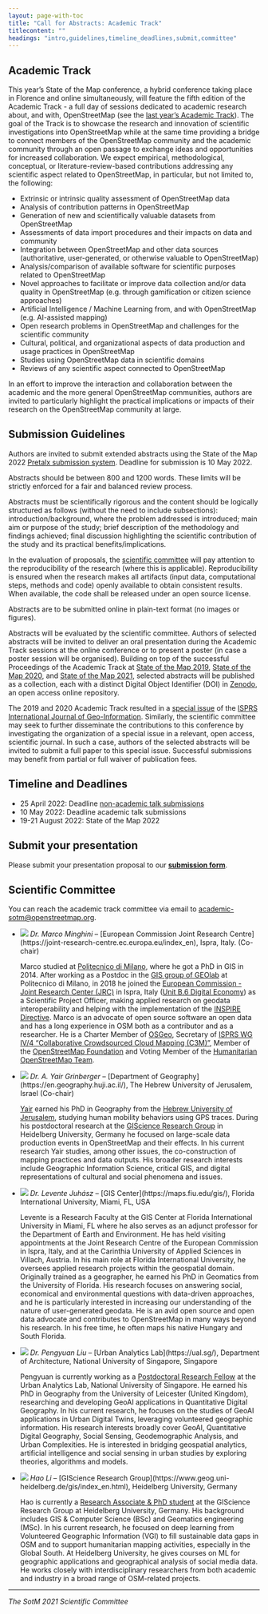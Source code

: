 ```yaml
---
layout: page-with-toc
title: "Call for Abstracts: Academic Track"
titlecontent: ""
headings: "intro,guidelines,timeline_deadlines,submit,committee"
---
```


<h2 id="intro">Academic Track</h2>

This year’s State of the Map conference, a hybrid conference taking place in Florence and online simultaneously, will feature the fifth edition of the Academic Track - a full day of sessions dedicated to academic research about, and with, OpenStreetMap (see the [last year’s Academic Track](https://2021.stateofthemap.org/calls/academic)). The goal of the Track is to showcase the research and innovation of scientific investigations into OpenStreetMap while at the same time providing a bridge to connect members of the OpenStreetMap community and the academic community through an open passage to exchange ideas and opportunities for increased collaboration. We expect empirical, methodological, conceptual, or literature-review-based contributions addressing any scientific aspect related to OpenStreetMap, in particular, but not limited to, the following:

  * Extrinsic or intrinsic quality assessment of OpenStreetMap data
  * Analysis of contribution patterns in OpenStreetMap
  * Generation of new and scientifically valuable datasets from OpenStreetMap
  * Assessments of data import procedures and their impacts on data and community
  * Integration between OpenStreetMap and other data sources (authoritative, user-generated, or otherwise valuable to OpenStreetMap)
  * Analysis/comparison of available software for scientific purposes related to OpenStreetMap
  * Novel approaches to facilitate or improve data collection and/or data quality in OpenStreetMap (e.g. through gamification or citizen science approaches)
  * Artificial Intelligence / Machine Learning from, and with OpenStreetMap (e.g. AI-assisted mapping)
  * Open research problems in OpenStreetMap and challenges for the scientific community
  * Cultural, political, and organizational aspects of data production and usage practices in OpenStreetMap
  * Studies using OpenStreetMap data in scientific domains
  * Reviews of any scientific aspect connected to OpenStreetMap


In an effort to improve the interaction and collaboration between the academic and the more general OpenStreetMap communities, authors are invited to particularly highlight the practical implications or impacts of their research on the OpenStreetMap community at large.


<h2 id="guidelines">Submission Guidelines</h2>

Authors are invited to submit extended abstracts using the State of the Map 2022 [Pretalx submission system](https://pretalx.com/orga/event/state-of-the-map-2022-academic-track/). Deadline for submission is 10 May 2022.

Abstracts should be between 800 and 1200 words. These limits will be strictly enforced for a fair and balanced review process.

Abstracts must be scientifically rigorous and the content should be logically structured as follows (without the need to include subsections): introduction/background, where the problem addressed is introduced; main aim or purpose of the study; brief description of the methodology and findings achieved; final discussion highlighting the scientific contribution of the study and its practical benefits/implications.

In the evaluation of proposals, the [scientific committee](#committee) will pay attention to the reproducibility of the research (where this is applicable). Reproducibility is ensured when the research makes all artifacts (input data, computational steps, methods and code) openly available to obtain consistent results. When available, the code shall be released under an open source license.

Abstracts are to be submitted online in plain-text format (no images or figures).

Abstracts will be evaluated by the scientific committee. Authors of selected abstracts will be invited to deliver an oral presentation during the Academic Track sessions at the online conference or to present a poster (in case a poster session will be organised). Building on top of the successful Proceedings of the Academic Track at [State of the Map 2019](https://zenodo.org/record/3405431#.XiXKJ3VKgQ8), [State of the Map 2020](https://zenodo.org/record/3928675#.YFix5ud7lPY), and [State of the Map 2021](https://zenodo.org/record/5116434#.YisB5npBy00), selected abstracts will be published as a collection, each with a distinct Digital Object Identifier (DOI) in [Zenodo](https://zenodo.org/), an open access online repository.

The 2019 and 2020 Academic Track resulted in a [special issue](https://www.mdpi.com/journal/ijgi/special_issues/OpenStreetMap) of the [ISPRS International Journal of Geo-Information](https://www.mdpi.com/journal/ijgi). Similarly, the scientific committee may seek to further disseminate the contributions to this conference by investigating the organization of a special issue in a relevant, open access, scientific journal. In such a case, authors of the selected abstracts will be invited to submit a full paper to this special issue. Successful submissions may benefit from partial or full waiver of publication fees.



<h2 id="timeline_deadlines">Timeline and Deadlines</h2>

* 25 April 2022: Deadline [non-academic talk submissions]({{site.baseurl}}/calls/general)
* 10 May 2022: Deadline academic talk submissions
* 19-21 August 2022: State of the Map 2022


<h2 id="submit">Submit your presentation</h2>

Please submit your presentation proposal to our **[submission form](https://pretalx.com/orga/event/state-of-the-map-2022-academic-track/)**.


<h2 id="committee">Scientific Committee</h2>

You can reach the academic track committee via email to <a href="mailto:academic-sotm@openstreetmap.org">academic-sotm@openstreetmap.org</a>.

* <img class="bio-pic" src="../../img/bios/Marco.jpg">
  <em>Dr. Marco Minghini</em> &ndash;
  [European Commission Joint Research Centre](https://joint-research-centre.ec.europa.eu/index_en), Ispra, Italy. (Co-chair)

  Marco studied at [Politecnico di Milano](https://www.polimi.it/en/), where he got a PhD in GIS in 2014. After working as a Postdoc in the [GIS group of GEOlab](https://www.gisgeolab.polimi.it/) at Politecnico di Milano, in 2018 he joined the [European Commission - Joint Research Center (JRC)](https://ec.europa.eu/jrc/en) in Ispra, Italy ([Unit B.6 Digital Economy](https://ec.europa.eu/jrc/en/research-topic/digital-economy)) as a Scientific Project Officer, making applied research on geodata interoperability and helping with the implementation of the [INSPIRE Directive](https://inspire.ec.europa.eu/). Marco is an advocate of open source software an open data and has a long experience in OSM both as a contributor and as a researcher. He is a Charter Member of [OSGeo](https://www.osgeo.org/), Secretary of [ISPRS WG IV/4 “Collaborative Crowdsourced Cloud Mapping (C3M)”](http://www2.isprs.org/commissions/comm4/wg4.html), Member of the [OpenStreetMap Foundation](https://wiki.osmfoundation.org/wiki/Main_Page) and Voting Member of the [Humanitarian OpenStreetMap Team](https://www.hotosm.org/).

* <img class="bio-pic" src="../../img/bios/Yair.jpg">
  <em>Dr. A. Yair Grinberger</em> &ndash;
  [Department of Geography](https://en.geography.huji.ac.il/), The Hebrew University of Jerusalem, Israel (Co-chair)

  [Yair](https://en.geography.huji.ac.il/people/yair-grinberger) earned his PhD in Geography from the [Hebrew University of Jerusalem](https://new.huji.ac.il/en), studying human mobility behaviors using GPS traces. During his postdoctoral research at the [GIScience Research Group](http://giscience.uni-hd.de/) in Heidelberg University, Germany he focused on large-scale data production events in OpenStreetMap and their effects. In his current research Yair studies, among other issues, the co-construction of mapping practices and data outputs. His broader research interests include Geographic Information Science, critical GIS, and digital representations of cultural and social phenomena and issues.

* <img class="bio-pic" src="../../img/bios/Levente.png">
  <em>Dr. Levente Juhász</em> &ndash;
  [GIS Center](https://maps.fiu.edu/gis/), Florida International University, Miami, FL, USA

   Levente is a Research Faculty at the GIS Center at Florida International University in Miami, FL where he also serves as an adjunct professor for the Department of Earth and Environment. He has held visiting appointments at the Joint Research Centre of the European Commission in Ispra, Italy, and at the Carinthia University of Applied Sciences in Villach, Austria. In his main role at Florida International University, he oversees applied research projects within the geospatial domain. Originally trained as a geographer, he earned his PhD in Geomatics from the University of Florida. His research focuses on answering social, economical and environmental questions with data-driven approaches, and he is particularly interested in increasing our understanding of the nature of user-generated geodata. He is an avid open source and open data advocate and contributes to OpenStreetMap in many ways beyond his research. In his free time, he often maps his native Hungary and South Florida.

* <img class="bio-pic" src="../../img/bios/Pengyuan.jpg">
  <em>Dr. Pengyuan Liu</em> &ndash;
  [Urban Analytics Lab](https://ual.sg/), Department of Architecture, National University of Singapore, Singapore

  Pengyuan is currently working as a [Postdoctoral Research Fellow](https://ual.sg/authors/pengyuan/) at the Urban Analytics Lab,  National University of Singapore. He earned his PhD in Geography from the University of Leicester (United Kingdom), researching and developing GeoAI applications in Quantitative Digital Geography. In his current research, he focuses on the studies of GeoAI applications in Urban Digital Twins, leveraging volunteered geographic information. His research interests broadly cover GeoAI, Quantitative Digital Geography, Social Sensing, Geodemographic Analysis, and Urban Complexities. He is interested in bridging geospatial analytics, artificial intelligence and social sensing in urban studies by exploring theories, algorithms and models.

* <img class="bio-pic" src="../../img/bios/Hao.jpg">
  <em>Hao Li</em> &ndash;
  [GIScience Research Group](https://www.geog.uni-heidelberg.de/gis/index_en.html), Heidelberg University, Germany

  Hao is currently a [Research Associate & PhD student](https://www.geog.uni-heidelberg.de/gis/li_hao_en.html) at the GIScience Research Group at Heidelberg University, Germany. His background includes GIS & Computer Science (BSc) and Geomatics engineering (MSc). In his current research, he focused on deep learning from Volunteered Geographic Information (VGI) to fill sustainable data gaps in OSM and to support humanitarian mapping activities, especially in the Global South. At Heidelberg University, he gives courses on ML for geographic applications and geographical analysis of social media data. He works closely with interdisciplinary researchers from both academic and industry in a broad range of OSM-related projects.

<hr>

_The SotM 2021 Scientific Committee_
